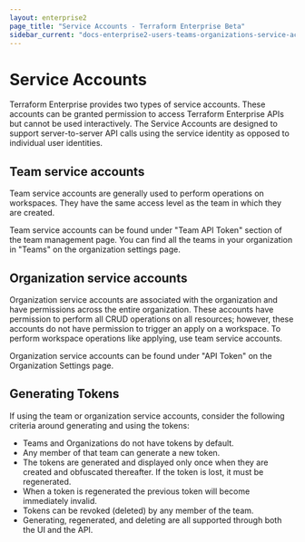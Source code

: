 ```yaml
---
layout: enterprise2
page_title: "Service Accounts - Terraform Enterprise Beta"
sidebar_current: "docs-enterprise2-users-teams-organizations-service-accounts"
---
```


# Service Accounts

Terraform Enterprise provides two types of service accounts. These accounts can be granted permission to access Terraform Enterprise APIs but cannot be used interactively. The Service Accounts are designed to support server-to-server API calls using the service identity as opposed to individual user identities.

## Team service accounts

Team service accounts are generally used to perform operations on workspaces. They have the same access level as the team in which they are created.

Team service accounts can be found under "Team API Token" section of the team management page. You can find all the teams in your organization in "Teams" on the organization settings page.


## Organization service accounts

Organization service accounts are associated with the organization and have permissions across the entire organization. These accounts have permission to perform all CRUD operations on all resources; however, these accounts do not have permission to trigger an apply on a workspace. To perform workspace operations like applying, use team service accounts.

Organization service accounts can be found under "API Token" on the Organization Settings page.

## Generating Tokens

If using the team or organization service accounts, consider the following criteria around generating and using the tokens:

- Teams and Organizations do not have tokens by default.
- Any member of that team can generate a new token.
- The tokens are generated and displayed only once when they are created and obfuscated thereafter. If the token is lost, it must be regenerated.
- When a token is regenerated the previous token will become immediately invalid. 
- Tokens can be revoked (deleted) by any member of the team.
- Generating, regenerated, and deleting are all supported through both the UI and the API.
